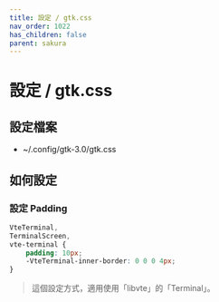 ```yaml
---
title: 設定 / gtk.css
nav_order: 1022
has_children: false
parent: sakura
---
```



# 設定 / gtk.css


## 設定檔案

* ~/.config/gtk-3.0/gtk.css


## 如何設定

### 設定 Padding

``` css
VteTerminal,
TerminalScreen,
vte-terminal {
    padding: 10px;
    -VteTerminal-inner-border: 0 0 0 4px;
}
```

> 這個設定方式，適用使用「libvte」的「Terminal」。

